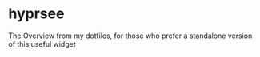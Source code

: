 # hyprsee
The Overview from my dotfiles, for those who prefer a standalone version of this useful widget
